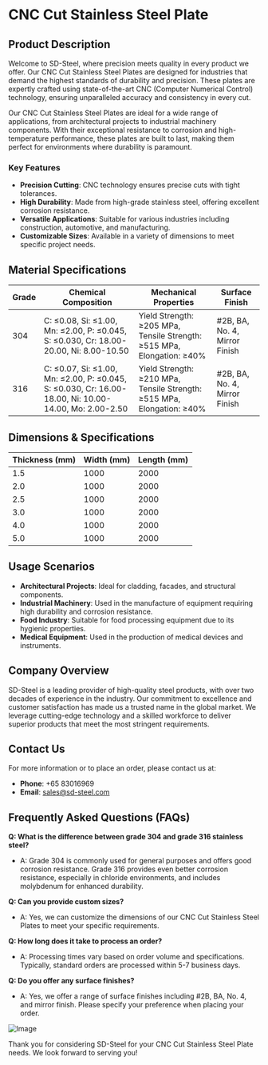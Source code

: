 # CNC Cut Stainless Steel Plate

## Product Description

Welcome to SD-Steel, where precision meets quality in every product we offer. Our CNC Cut Stainless Steel Plates are designed for industries that demand the highest standards of durability and precision. These plates are expertly crafted using state-of-the-art CNC (Computer Numerical Control) technology, ensuring unparalleled accuracy and consistency in every cut.

Our CNC Cut Stainless Steel Plates are ideal for a wide range of applications, from architectural projects to industrial machinery components. With their exceptional resistance to corrosion and high-temperature performance, these plates are built to last, making them perfect for environments where durability is paramount.

### Key Features
- **Precision Cutting**: CNC technology ensures precise cuts with tight tolerances.
- **High Durability**: Made from high-grade stainless steel, offering excellent corrosion resistance.
- **Versatile Applications**: Suitable for various industries including construction, automotive, and manufacturing.
- **Customizable Sizes**: Available in a variety of dimensions to meet specific project needs.

## Material Specifications

| Grade | Chemical Composition | Mechanical Properties | Surface Finish |
|-------|----------------------|-----------------------|----------------|
| 304   | C: ≤0.08, Si: ≤1.00, Mn: ≤2.00, P: ≤0.045, S: ≤0.030, Cr: 18.00-20.00, Ni: 8.00-10.50 | Yield Strength: ≥205 MPa, Tensile Strength: ≥515 MPa, Elongation: ≥40% | #2B, BA, No. 4, Mirror Finish |
| 316   | C: ≤0.07, Si: ≤1.00, Mn: ≤2.00, P: ≤0.045, S: ≤0.030, Cr: 16.00-18.00, Ni: 10.00-14.00, Mo: 2.00-2.50 | Yield Strength: ≥210 MPa, Tensile Strength: ≥515 MPa, Elongation: ≥40% | #2B, BA, No. 4, Mirror Finish |

## Dimensions & Specifications

| Thickness (mm) | Width (mm) | Length (mm) |
|----------------|------------|-------------|
| 1.5            | 1000       | 2000        |
| 2.0            | 1000       | 2000        |
| 2.5            | 1000       | 2000        |
| 3.0            | 1000       | 2000        |
| 4.0            | 1000       | 2000        |
| 5.0            | 1000       | 2000        |

## Usage Scenarios

- **Architectural Projects**: Ideal for cladding, facades, and structural components.
- **Industrial Machinery**: Used in the manufacture of equipment requiring high durability and corrosion resistance.
- **Food Industry**: Suitable for food processing equipment due to its hygienic properties.
- **Medical Equipment**: Used in the production of medical devices and instruments.

## Company Overview

SD-Steel is a leading provider of high-quality steel products, with over two decades of experience in the industry. Our commitment to excellence and customer satisfaction has made us a trusted name in the global market. We leverage cutting-edge technology and a skilled workforce to deliver superior products that meet the most stringent requirements.

## Contact Us

For more information or to place an order, please contact us at:
- **Phone**: +65 83016969
- **Email**: sales@sd-steel.com

## Frequently Asked Questions (FAQs)

**Q: What is the difference between grade 304 and grade 316 stainless steel?**
- A: Grade 304 is commonly used for general purposes and offers good corrosion resistance. Grade 316 provides even better corrosion resistance, especially in chloride environments, and includes molybdenum for enhanced durability.

**Q: Can you provide custom sizes?**
- A: Yes, we can customize the dimensions of our CNC Cut Stainless Steel Plates to meet your specific requirements.

**Q: How long does it take to process an order?**
- A: Processing times vary based on order volume and specifications. Typically, standard orders are processed within 5-7 business days.

**Q: Do you offer any surface finishes?**
- A: Yes, we offer a range of surface finishes including #2B, BA, No. 4, and mirror finish. Please specify your preference when placing your order.

![Image](https://github.com/user-attachments/assets/2567258e-e124-4816-932d-1809bd27ef0b)

Thank you for considering SD-Steel for your CNC Cut Stainless Steel Plate needs. We look forward to serving you!